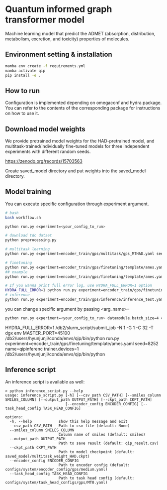 # Quantum informed graph transformer model

Machine learning model that predict the ADMET (absorption, distribution, metabolism, excretion, and toxicity) properties of molecules.

## Environment setting & installation

```bash
mamba env create -f requirements.yml
mamba activate qip
pip install -e .
```

## How to run

Configuration is implemented depending on omegaconf and hydra package. 
You can refer to the contents of the corresponding package for instructions on how to use it.

## Download model weights

We provide pretrained model weights for the HAD-pretrained model, and multitask-trained/individually fine-tuned models for three independent experiments with different random seeds.

https://zenodo.org/records/15703563

Create saved_model directory and put weights into the saved_model directory.

## Model training
You can execute specific configuration through experiment argument.
```bash
# bash
bash workflow.sh

python run.py experiment=<your_config_to_run>

# download tdc datset
python preprocessing.py

# multitask learning
python run.py experiment=encoder_train/gps/multitask/gps_MTHAD.yaml seed=8272

# finetuning
python run.py experiment=encoder_train/gps/finetuning/template/ames.yaml seed=8272 
## example 
python run.py experiment=encoder_train/gps/finetuning/template/ames.yaml seed=8272 system.checkpoint_path=${model_dir}/multitask_weight_HAD.ckpt

# If you wanna print full error log, use HYDRA_FULL_ERROR=1 option
HYDRA_FULL_ERROR=1 python run.py experiment=encoder_train/gps/finetuning/template/ames.yaml seed=8272 system.checkpoint_path=${model_dir}/multitask_weight_HAD.ckpt
# inference
python run.py experiment=encoder_train/gps/inference/inference_test.yaml seed=8272
```


you can change specific argument by passing <arg_name>=<value>
```bash
python run.py experiment=<your_config_to_run> datamodule.batch_size=4 callbacks=early_stopping
```
HYDRA_FULL_ERROR=1 /db2/slurm_script/submit_job -N 1 -G 1 -C 32 -T dgx env MASTER_PORT=45100 /db2/users/hyunjunji/conda/envs/qip/bin/python run.py experiment=encoder_train/gps/finetuning/template/ames.yaml seed=8252 name=qipinferenc trainer.devices=1
/db2/users/hyunjunji/conda/envs/qip/bin/python

## Inference script

An inference script is available as well:

```
> python inference_script.py --help
usage: inference_script.py [-h] [--csv_path CSV_PATH] [--smiles_column SMILES_COLUMN] [--output_path OUTPUT_PATH] [--ckpt_path CKPT_PATH]
                           [--encoder_config ENCODER_CONFIG] [--task_head_config TASK_HEAD_CONFIG]

options:
  -h, --help            show this help message and exit
  --csv_path CSV_PATH   Path to csv file (default: None)
  --smiles_column SMILES_COLUMN
                        Column name of smiles (default: smiles)
  --output_path OUTPUT_PATH
                        Path to save result (default: qip_result.csv)
  --ckpt_path CKPT_PATH
                        Path to model checkpoint (default: saved_model/multitask_weight_HAD.ckpt)
  --encoder_config ENCODER_CONFIG
                        Path to encoder config (default: configs/system/encoder_config/gps/medium.yaml)
  --task_head_config TASK_HEAD_CONFIG
                        Path to task head config (default: configs/system/task_head_configs/gps/MT0.yaml)
```